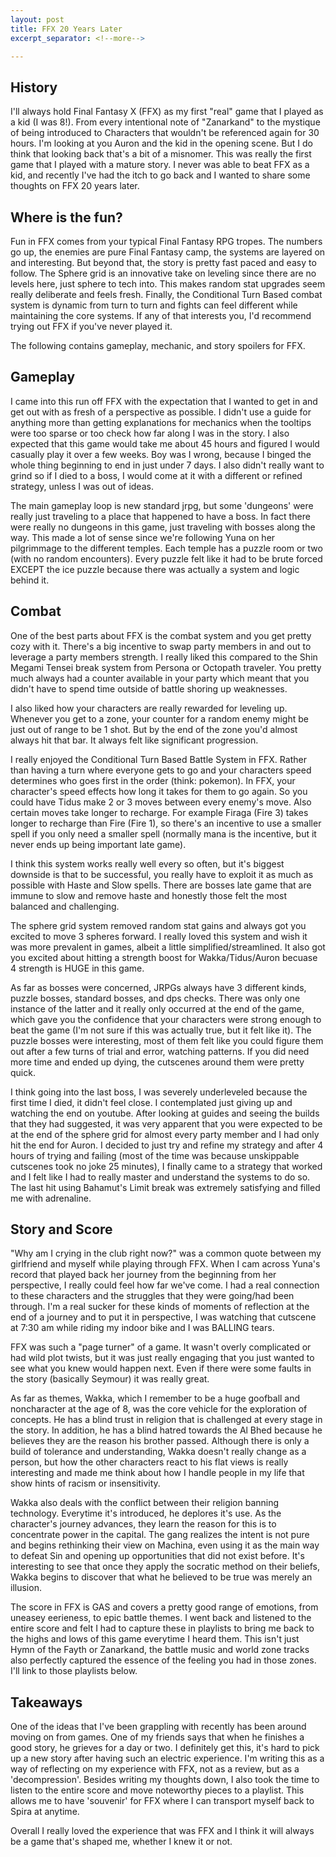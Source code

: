 ```yaml
---
layout: post
title: FFX 20 Years Later
excerpt_separator: <!--more-->

---
```


## History

I'll always hold Final Fantasy X (FFX) as my first "real" game that I played as a kid (I was 8!). From every intentional note of "Zanarkand" to the mystique of being introduced to Characters that wouldn't be referenced again for 30 hours. I'm looking at you Auron and the kid in the opening scene. But I do think that looking back that's a bit of a misnomer. This was really the first game that I played with a mature story. I never was able to beat FFX as a kid, and recently I've had the itch to go back and I wanted to share some thoughts on FFX 20 years later.
<!--more-->

## Where is the fun?

Fun in FFX comes from your typical Final Fantasy RPG tropes. The numbers go up, the enemies are pure Final Fantasy camp, the systems are layered on and interesting. But beyond that, the story is pretty fast paced and easy to follow. The Sphere grid is an innovative take on leveling since there are no levels here, just sphere to tech into. This makes random stat upgrades seem really deliberate and feels fresh. Finally, the Conditional Turn Based combat system is dynamic from turn to turn and fights can feel different while maintaining the core systems. If any of that interests you, I'd recommend trying out FFX if you've never played it.

The following contains gameplay, mechanic, and story spoilers for FFX. 

## Gameplay

I came into this run off FFX with the expectation that I wanted to get in and get out with as fresh of a perspective as possible. I didn't use a guide for anything more than getting explanations for mechanics when the tooltips were too sparse or too check how far along I was in the story. I also expected that this game would take me about 45 hours and figured I would casually play it over a few weeks. Boy was I wrong, because I binged the whole thing beginning to end in just under 7 days. I also didn't really want to grind so if I died to a boss, I would come at it with a different or refined strategy, unless I was out of ideas.

The main gameplay loop is new standard jrpg, but some 'dungeons' were really just traveling to a place that happened to have a boss. In fact there were really no dungeons in this game, just traveling with bosses along the way. This made a lot of sense since we're following Yuna on her pilgrimmage to the different temples. Each temple has a puzzle room or two (with no random encounters). Every puzzle felt like it had to be brute forced EXCEPT the ice puzzle because there was actually a system and logic behind it. 

## Combat

One of the best parts about FFX is the combat system and you get pretty cozy with it. There's a big incentive to swap party members in and out to leverage a party members strength. I really liked this compared to the Shin Megami Tensei break system from Persona or Octopath traveler. You pretty much always had a counter available in your party which meant that you didn't have to spend time outside of battle shoring up weaknesses.

I also liked how your characters are really rewarded for leveling up. Whenever you get to a zone, your counter for a random enemy might be just out of range to be 1 shot. But by the end of the zone you'd almost always hit that bar. It always felt like significant progression.

I really enjoyed the Conditional Turn Based Battle System in FFX. Rather than having a turn where everyone gets to go and your characters speed determines who goes first in the order (think: pokemon). In FFX, your character's speed effects how long it takes for them to go again. So you could have Tidus make 2 or 3 moves between every enemy's move. Also certain moves take longer to recharge. For example Firaga (Fire 3) takes longer to recharge than Fire (Fire 1), so there's an incentive to use a smaller spell if you only need a smaller spell (normally mana is the incentive, but it never ends up being important late game).

I think this system works really well every so often, but it's biggest downside is that to be successful, you really have to exploit it as much as possible with Haste and Slow spells. There are bosses late game that are immune to slow and remove haste and honestly those felt the most balanced and challenging.

The sphere grid system removed random stat gains and always got you excited to move 3 spheres forward. I really loved this system and wish it was more prevalent in games, albeit a little simplified/streamlined. It also got you excited about hitting a strength boost for Wakka/Tidus/Auron becuase 4 strength is HUGE in this game. 

As far as bosses were concerned, JRPGs always have 3 different kinds, puzzle bosses, standard bosses, and dps checks. There was only one instance of the latter and it really only occurred at the end of the game, which gave you the confidence that your characters were strong enough to beat the game (I'm not sure if this was actually true, but it felt like it). The puzzle bosses were interesting, most of them felt like you could figure them out after a few turns of trial and error, watching patterns. If you did need more time and ended up dying, the cutscenes around them were pretty quick.

I think going into the last boss, I was severely underleveled because the first time I died, it didn't feel close. I contemplated just giving up and watching the end on youtube. After looking at guides and seeing the builds that they had suggested, it was very apparent that you were expected to be at the end of the sphere grid for almost every party member and I had only hit the end for Auron. I decided to just try and refine my strategy and after 4 hours of trying and failing (most of the time was because unskippable cutscenes took no joke 25 minutes), I finally came to a strategy that worked and I felt like I had to really master and understand the systems to do so. The last hit using Bahamut's Limit break was extremely satisfying and filled me with adrenaline.

## Story and Score

"Why am I crying in the club right now?" was a common quote between my girlfriend and myself while playing through FFX. When I cam across Yuna's record that played back her journey from the beginning from her perspective, I really could feel how far we've come. I had a real connection to these characters and the struggles that they were going/had been through. I'm a real sucker for these kinds of moments of reflection at the end of a journey and to put it in perspective, I was watching that cutscene at 7:30 am while riding my indoor bike and I was BALLING tears.

FFX was such a "page turner" of a game. It wasn't overly complicated or had wild plot twists, but it was just really engaging that you just wanted to see what you knew would happen next. Even if there were some faults in the story (basically Seymour) it was really great.

As far as themes, Wakka, which I remember to be a huge goofball and noncharacter at the age of 8, was the core vehicle for the exploration of concepts. He has a blind trust in religion that is challenged at every stage in the story. In addition, he has a blind hatred towards the Al Bhed because he believes they are the reason his brother passed. Although there is only a build of tolerance and understanding, Wakka doesn't really change as a person, but how the other characters react to his flat views is really interesting and made me think about how I handle people in my life that show hints of racism or insensitivity.

Wakka also deals with the conflict between their religion banning technology. Everytime it's introduced, he deplores it's use. As the character's journey advances, they learn the reason for this is to concentrate power in the capital. The gang realizes the intent is not pure and begins rethinking their view on Machina, even using it as the main way to defeat Sin and opening up opportunities that did not exist before. It's interesting to see that once they apply the socratic method on their beliefs, Wakka begins to discover that what he believed to be true was merely an illusion.

The score in FFX is GAS and covers a pretty good range of emotions, from uneasey eerieness, to epic battle themes. I went back and listened to the entire score and felt I had to capture these in playlists to bring me back to the highs and lows of this game everytime I heard them. This isn't just Hymn of the Fayth or Zanarkand, the battle music and world zone tracks also perfectly captured the essence of the feeling you had in those zones. I'll link to those playlists below.

## Takeaways

One of the ideas that I've been grappling with recently has been around moving on from games. One of my friends says that when he finishes a good story, he grieves for a day or two. I definitely get this, it's hard to pick up a new story after having such an electric experience. I'm writing this as a way of reflecting on my experience with FFX, not as a review, but as a 'decompression'. Besides writing my thoughts down, I also took the time to listen to the entire score and move noteworthy pieces to a playlist. This allows me to have 'souvenir' for FFX where I can transport myself back to Spira at anytime.

Overall I really loved the experience that was FFX and I think it will always be a game that's shaped me, whether I knew it or not.